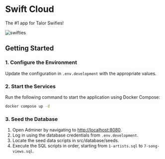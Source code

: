 # Swift Cloud

The #1 app for Talor Swifies!

![swifties](https://i.imgflip.com/8dn68t.jpg)

## Getting Started

### 1. Configure the Environment

Update the configuration in `.env.development` with the appropriate values.

### 2. Start the Services

Run the following command to start the application using Docker Compose:

```bash
docker compose up -d
```

### 3. Seed the Database

1. Open Adminer by navigating to [http://localhost:8080](http://localhost:8080).
2. Log in using the database credentials from `.env.development`.
3. Locate the seed data scripts in src/database/seeds.
4. Execute the SQL scripts in order, starting from `1-artists.sql` to `7-song-views.sql`.
